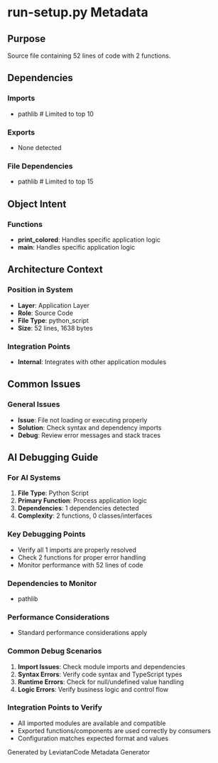 # run-setup.py Metadata

## Purpose
Source file containing 52 lines of code with 2 functions.

## Dependencies

### Imports
- pathlib  # Limited to top 10

### Exports
- None detected

### File Dependencies
- pathlib  # Limited to top 15

## Object Intent

### Functions
- **print_colored**: Handles specific application logic
- **main**: Handles specific application logic


## Architecture Context

### Position in System
- **Layer**: Application Layer
- **Role**: Source Code
- **File Type**: python_script
- **Size**: 52 lines, 1638 bytes

### Integration Points
- **Internal**: Integrates with other application modules

## Common Issues

### General Issues
- **Issue**: File not loading or executing properly
- **Solution**: Check syntax and dependency imports
- **Debug**: Review error messages and stack traces

## AI Debugging Guide

### For AI Systems
1. **File Type**: Python Script
2. **Primary Function**: Process application logic
3. **Dependencies**: 1 dependencies detected
4. **Complexity**: 2 functions, 0 classes/interfaces

### Key Debugging Points
- Verify all 1 imports are properly resolved
- Check 2 functions for proper error handling
- Monitor performance with 52 lines of code

### Dependencies to Monitor
- pathlib

### Performance Considerations
- Standard performance considerations apply

### Common Debug Scenarios
1. **Import Issues**: Check module imports and dependencies
2. **Syntax Errors**: Verify code syntax and TypeScript types
3. **Runtime Errors**: Check for null/undefined value handling
4. **Logic Errors**: Verify business logic and control flow

### Integration Points to Verify
- All imported modules are available and compatible
- Exported functions/components are used correctly by consumers
- Configuration matches expected format and values

Generated by LeviatanCode Metadata Generator
